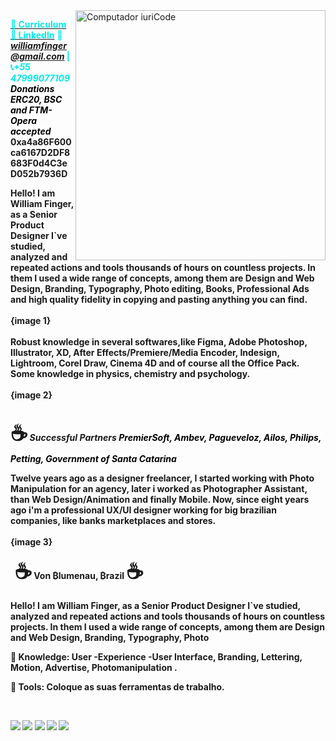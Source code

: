 <img src="https://raw.githubusercontent.com/MicaelliMedeiros/micaellimedeiros/master/image/computer-illustration.png" min-width="400px" max-width="400px" width="400px" align="right" alt="Computador iuriCode">

<span style="color: #04eaea;"><a href="https://drive.google.com/file/d/1dKxctk1PbzMyUaJAcJzd2un2KFEN3QSz/view" target="_blank"><span style="color: #04eaea;"> <b>🏅 Curriculum</b></span></a></span>
<span style="color: #04eaea;"><a href="https://www.linkedin.com/in/willfinger/" target="_blank"><span style="color: #04eaea;"> <b>🌌 LinkedIn</b></span></a></span>
<span style="color: #04eaea;"><b>💌 <i>williamfinger@gmail.com</i>  | 📞<i>+55 47999077109</i> </span></span>
<i><b><span style="color: #000; background-color: #fff;"> 
Donations ERC20, BSC and FTM-Opera accepted </b></i></i></span>
0xa4a86F600ca6167D2DF8683F0d4C3eD052b7936D 

 Hello! I am William Finger, as a Senior Product Designer I`ve studied, analyzed and repeated actions and tools thousands of hours on countless projects. In them I used a wide range of concepts, among them are Design and Web Design, Branding, Typography, Photo editing, Books, Professional Ads and high quality fidelity in copying and pasting anything you can find.
<br><br> {image 1} </span><br><br>
Robust knowledge in several softwares,like Figma, Adobe Photoshop, Illustrator, XD, After Effects/Premiere/Media Encoder, Indesign, Lightroom, Corel Draw, Cinema 4D and of course all the Office Pack. Some knowledge in physics, chemistry and psychology.<b>
<br><br>{image 2}<br><br>


<span style='font-size:32px;'>☕</span><i>
Successful Partners<b><span style="color: #000; background-color: #fff;"> 
PremierSoft, Ambev, Pagueveloz, Ailos, Philips, Petting, Government of Santa Catarina </b></i></span>

Twelve years ago as a designer freelancer, I started working with Photo Manipulation for an agency, later i worked as Photographer Assistant, than Web Design/Animation and finally Mobile. Now, since eight years ago i'm a professional UX/UI designer working for big brazilian companies, like banks marketplaces and stores.
<br><br>{image 3}<br><br>
 </b>
<span style='font-size:32px;'>☕</span> Von ₿lumenau, ₿razil <span style='font-size:32px;'> ☕</span>


<p align="left"> 
  Hello! I am William Finger, as a Senior Product Designer I`ve studied, analyzed and repeated actions and tools thousands of hours on countless projects. 
  In them I used a wide range of concepts, among them are Design and Web Design, Branding, Typography, Photo


</p>


<p align="left">
  🦄 Knowledge: <strong>User 
-Experience
-User Interface, Branding, Lettering, Motion, Advertise, Photomanipulation .</strong>
</p>

<p align="left">
  💼 Tools: <strong>Coloque as suas ferramentas de trabalho.</strong>
</p>
<br>
<p align="left">
  <a href="#" alt="Gmail">
  <img src="https://img.shields.io/badge/-Gmail-FF0000?style=flat-square&labelColor=FF0000&logo=gmail&logoColor=white&link=LINK-DO-SEU-EMAIL" /></a>

  <a href="#" alt="Linkedin">
  <img src="https://img.shields.io/badge/-Linkedin-0e76a8?style=flat-square&logo=Linkedin&logoColor=white&link=LINK-DO-SEU-LINKEDIN" /></a>

  <a href="#" alt="WhatsApp">
  <img src="https://img.shields.io/badge/-WhatsApp-25d366?style=flat-square&labelColor=25d366&logo=whatsapp&logoColor=white&link=API-DO-SEU-WHATSAPP"/></a>

  <a href="#" alt="Facebook">
  <img src="https://img.shields.io/badge/-Facebook-3b5998?style=flat-square&labelColor=3b5998&logo=facebook&logoColor=white&link=LINK-DO-SEU-FACEBOOK"/></a>

  <a href="#" alt="Instagram">
  <img src="https://img.shields.io/badge/-Instagram-DF0174?style=flat-square&labelColor=DF0174&logo=instagram&logoColor=white&link=LINK-DO-SEU-INSTAGRAM"/></a>
</p>  
